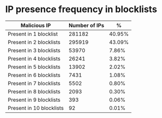 # IP presence frequency in blocklists
| Malicious IP | Number of IPs | % |
|----|----|----|
| Present in 1 blocklist | 281182 | 40.95% |
| Present in 2 blocklists | 295919 | 43.09% |
| Present in 3 blocklists | 53970 | 7.86% |
| Present in 4 blocklists | 26241 | 3.82% |
| Present in 5 blocklists | 13902 | 2.02% |
| Present in 6 blocklists | 7431 | 1.08% |
| Present in 7 blocklists | 5502 | 0.80% |
| Present in 8 blocklists | 2093 | 0.30% |
| Present in 9 blocklists | 393 | 0.06% |
| Present in 10 blocklists | 92 | 0.01% |

